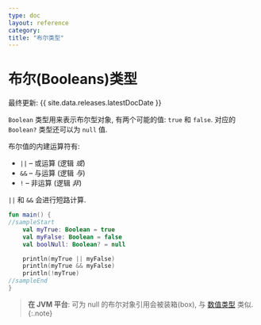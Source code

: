 ```yaml
---
type: doc
layout: reference
category:
title: "布尔类型"
---
```


# 布尔(Booleans)类型

最终更新: {{ site.data.releases.latestDocDate }}

`Boolean` 类型用来表示布尔型对象, 有两个可能的值: `true` 和 `false`.
对应的 `Boolean?` 类型还可以为 `null` 值.

布尔值的内建运算符有:

* `||` – 或运算 (逻辑 _或_)
* `&&` – 与运算 (逻辑 _与_)
* `!` – 非运算 (逻辑 _非_)

`||` 和 `&&` 会进行短路计算.


<div class="sample" markdown="1" theme="idea">

```kotlin
fun main() {
//sampleStart
    val myTrue: Boolean = true
    val myFalse: Boolean = false
    val boolNull: Boolean? = null

    println(myTrue || myFalse)
    println(myTrue && myFalse)
    println(!myTrue)
//sampleEnd
}
```

</div>

> **在 JVM 平台**: 可为 null 的布尔对象引用会被装箱(box), 与 [数值类型](#numbers-representation-on-the-jvm) 类似.
{:.note}
